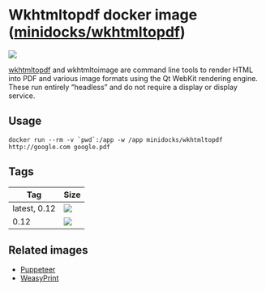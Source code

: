 Wkhtmltopdf docker image ([minidocks/wkhtmltopdf](https://hub.docker.com/r/minidocks/wkhtmltopdf))
==================================================================================================

![](https://wkhtmltopdf.org/images/logo.png)

[wkhtmltopdf](https://wkhtmltopdf.org/) and wkhtmltoimage are command line tools
to render HTML into PDF and various image formats using the Qt WebKit rendering
engine. These run entirely “headless” and do not require a display or display
service.

Usage
-----

```shell
docker run --rm -v `pwd`:/app -w /app minidocks/wkhtmltopdf http://google.com google.pdf
```

Tags
----

| Tag          | Size                                                                            |
|--------------|---------------------------------------------------------------------------------|
| latest, 0.12 | ![](https://img.shields.io/docker/image-size/minidocks/wkhtmltopdf/latest?style=flat-square&logo=docker&label=size)      |
| 0.12         | ![](https://img.shields.io/docker/image-size/minidocks/wkhtmltopdf/0.12?style=flat-square&logo=docker&label=size) |

Related images
--------------

-   [Puppeteer](https://github.com/minidocks/puppeteer)
-   [WeasyPrint](https://github.com/minidocks/weasyprint)
